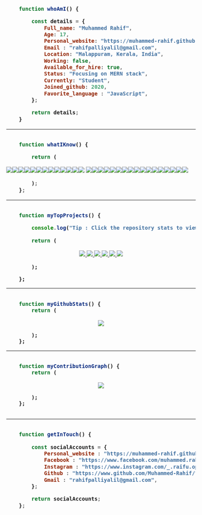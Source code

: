 <h3 width="200">

```js
    function whoAmI() {

        const details = {
            Full_name: "Muhammed Rahif",
            Age: 17,
            Personal_website: "https://muhammed-rahif.github.io",
            Email : "rahifpalliyalil@gmail.com",
            Location: "Malappuram, Kerala, India",
            Working: false,
            Available_for_hire: true,
            Status: "Focusing on MERN stack",
            Currently: "Student",
            Joined_github: 2020,
            Favorite_language : "JavaScript",
        };

        return details;
    }
```

<hr />

```js

    function whatIKnow() {

        return (
```

<div>
    <img src="https://img.shields.io/badge/HTML5-E34F26?style=for-the-badge&logo=html5&logoColor=white"><img src="https://img.shields.io/badge/CSS3-1572B6?style=for-the-badge&logo=css3&logoColor=white"><img src="https://img.shields.io/badge/JavaScript-F7DF1E?style=for-the-badge&logo=javascript&logoColor=black"><img src="https://img.shields.io/badge/Node.js-43853D?style=for-the-badge&logo=node-dot-js&logoColor=white"><img src="https://img.shields.io/badge/Express.js-000000?style=for-the-badge&logo=express&logoColor=white" /><img src="https://img.shields.io/badge/React-20232A?style=for-the-badge&logo=react&logoColor=61DAFB" /><img src="https://img.shields.io/badge/MongoDB-4EA94B?style=for-the-badge&logo=mongodb&logoColor=white"><img src="https://img.shields.io/badge/Bootstrap-563D7C?style=for-the-badge&logo=bootstrap&logoColor=white" /><img src="https://img.shields.io/badge/Material--UI-0081CB?style=for-the-badge&logo=material-ui&logoColor=white" /><img src="https://img.shields.io/badge/jQuery-0769AD?style=for-the-badge&logo=jquery&logoColor=white" /><img src="https://img.shields.io/badge/Heroku-430098?style=for-the-badge&logo=heroku&logoColor=white" /><img src="https://img.shields.io/badge/React_Native-20232A?style=for-the-badge&logo=react&logoColor=61DAFB" /><img src="https://img.shields.io/badge/npm-CB3837?style=for-the-badge&logo=npm&logoColor=white"/> <img src="https://img.shields.io/badge/Yarn-2C8EBB?style=for-the-badge&logo=yarn&logoColor=white" /><img src="https://img.shields.io/badge/Visual_Studio_Code-0078D4?style=for-the-badge&logo=visual%20studio%20code&logoColor=white"/><img src="https://img.shields.io/badge/Eclipse-2C2255?style=for-the-badge&logo=eclipse&logoColor=white"/><img src="https://img.shields.io/badge/VIM-%2311AB00.svg?&style=for-the-badge&logo=vim&logoColor=white"/><img src="https://img.shields.io/badge/Adobe%20Photoshop-31A8FF?style=for-the-badge&logo=Adobe%20Photoshop&logoColor=black"><img src="https://img.shields.io/badge/gimp-5C5543?style=for-the-badge&logo=gimp&logoColor=white" /><img src="https://img.shields.io/badge/Figma-F24E1E?style=for-the-badge&logo=figma&logoColor=white" /><img src="https://img.shields.io/badge/Inkscape-000000?style=for-the-badge&logo=Inkscape&logoColor=white" /><img src="https://img.shields.io/badge/Ubuntu-E95420?style=for-the-badge&logo=ubuntu&logoColor=white"><img src="https://img.shields.io/badge/Linux-FCC624?style=for-the-badge&logo=linux&logoColor=black"><img src="https://img.shields.io/badge/Windows-0078D6?style=for-the-badge&logo=windows&logoColor=white" /><img src="https://img.shields.io/badge/Firefox_Browser-FF7139?style=for-the-badge&logo=Firefox-Browser&logoColor=white" /><img src="https://img.shields.io/badge/Google_chrome-4285F4?style=for-the-badge&logo=Google-chrome&logoColor=white" /><img src="https://img.shields.io/badge/Microsoft_Edge-0078D7?style=for-the-badge&logo=Microsoft-edge&logoColor=white" /><img src="https://img.shields.io/badge/Markdown-000000?style=for-the-badge&logo=markdown&logoColor=white" /><img src="https://img.shields.io/badge/Git-F05032?style=for-the-badge&logo=git&logoColor=white" /><img src="https://img.shields.io/badge/Postman-FF6C37?style=for-the-badge&logo=Postman&logoColor=white" />
</div>

```js
        );
    };

```

<hr />

```js

    function myTopProjects() {

        console.log("Tip : Click the repository stats to view the live deployed website...!");

        return (
```

<div align="center">
    <a href="https://muhammed-rahif.github.io/Netflix-Clone/">
    <img src="https://github-readme-stats.vercel.app/api/pin/?username=muhammed-rahif&repo=Netflix-Clone&theme=radical" />
    </a>
    <a href="https://secure-memo.herokuapp.com/">
    <img src="https://github-readme-stats.vercel.app/api/pin/?username=muhammed-rahif&repo=Secure-Memo&theme=radical" />
    </a>
    <a href="https://thrifty-wheels.herokuapp.com/">
    <img src="https://github-readme-stats.vercel.app/api/pin/?username=muhammed-rahif&repo=Thrifty-Wheels&theme=radical" />
    </a>
    <a href="https://Muhammed-Rahif.github.io">
    <img src="https://github-readme-stats.vercel.app/api/pin/?username=muhammed-rahif&repo=Muhammed-Rahif.github.io&theme=radical" />
    </a>
    <a href="https://crossroads-chat.herokuapp.com/">
    <img src="https://github-readme-stats.vercel.app/api/pin/?username=muhammed-rahif&repo=Crossroads-Subscribers-Hub&theme=radical" />
    </a>
    <a href="https://drive.google.com/file/d/1GMRphQ6epdOf_SHqP1bCheDonXSoTiRq/view?usp=sharing">
    <img src="https://github-readme-stats.vercel.app/api/pin/?username=muhammed-rahif&repo=Lorem-Picsum&theme=radical" />
    </a>
</div>

```
        );

    };

```

<hr />

```js

    function myGithubStats() {
        return (

```
<div align="center">
    <a href="https://github.com/Muhammed-Rahif">
        <img src="https://github-readme-stats.vercel.app/api?username=muhammed-rahif&show_icons=true&theme=radical" />
    </a>
</div>

```
        );
    };

```
<hr />

```js

    function myContributionGraph() {
        return (

```

<div align="center">
    <a href="https://github.com/Muhammed-Rahif">
        <img src="https://activity-graph.herokuapp.com/graph?username=muhammed-rahif" />
    </a>
</div>

```
        );
    };


```

<hr />

```js

    function getInTouch() {

        const socialAccounts = {
            Personal_website : "https://muhammed-rahif.github.io/",
            Facebook : "https://www.facebook.com/muhammed.rahif.583/",
            Instagram : "https://www.instagram.com/_.raifu.op_/",
            Github : "https://www.github.com/Muhammed-Rahif/",
            Gmail : "rahifpalliyalil@gmail.com",
        };

        return socialAccounts;
    };

```

</h3>
